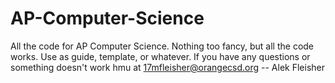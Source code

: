 AP-Computer-Science
===================

All the code for AP Computer Science. Nothing too fancy, but all the code works. Use as guide, template, or whatever. If you have any questions or something doesn't work hmu at 17mfleisher@orangecsd.org -- Alek Fleisher
